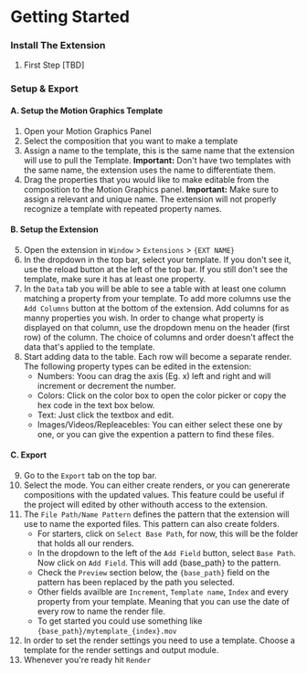 # Getting Started

### Install The Extension

1. First Step [TBD]

### Setup & Export

#### A. Setup the Motion Graphics Template
1. Open your Motion Graphics Panel
2. Select the composition that you want to make a template
3. Assign a name to the template, this is the same name that the extension will use to pull the Template. **Important:** Don't have two templates with the same name, the extension uses the name to differentiate them.
4. Drag the properties that you would like to make editable from the composition to the Motion Graphics panel. **Important:** Make sure to assign a relevant and unique name. The extension will not properly recognize a template with repeated property names.

#### B. Setup the Extension
5. Open the extension in `Window` > `Extensions` > `{EXT NAME}`
6. In the dropdown in the top bar, select your template. If you don't see it, use the reload button at the left of the top bar. If you still don't see the template, make sure it has at least one property.
7. In the `Data` tab you will be able to see a table with at least one column matching a property from your template. To add more columns use the `Add Columns` button at the bottom of the extension. Add columns for as manny properties you wish. In order to change what property is displayed on that column, use the dropdown menu on the header (first row) of the column. The choice of columns and order doesn't affect the data that's applied to the template.
8. Start adding data to the table. Each row will become a separate render. The following property types can be edited in the extension:
    - Numbers: Yoou can drag the axis (Eg. x) left and right and will increment or decrement the number.
    - Colors: Click on the color box to open the color picker or copy the hex code in the text box below.
    - Text: Just click the textbox and edit.
    - Images/Videos/Repleacebles: You can either select these one by one, or you can give the expention a pattern to find these files.

#### C. Export
9. Go to the `Export` tab on the top bar.
10. Select the mode. You can either create renders, or you can genererate compositions with the updated values. This feature could be useful if the project will edited by other withouth access to the extension.
11. The `File Path/Name Pattern` defines the pattern that the extension will use to name the exported files. This pattern can also create folders.
    - For starters, click on `Select Base Path`, for now, this will be the folder that holds all our renders.
    - In the dropdown to the left of the `Add Field` button, select `Base Path`. Now click on `Add Field`. This will add {base_path} to the pattern.
    - Check the `Preview` section below, the `{base_path}` field on the pattern has been replaced by the path you selected.
    - Other fields availble are `Increment`, `Template name`, `Index` and every property from your template. Meaning that you can use the date of every row to name the render file.
    - To get started you could use something like `{base_path}/mytemplate_{index}.mov`
12. In order to set the render settings you need to use a template. Choose a template for the render settings and output module.
13. Whenever you're ready hit `Render`

